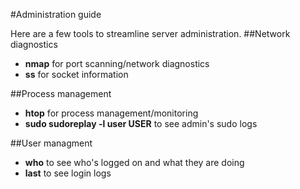 #Administration guide

Here are a few tools to streamline server administration.
##Network diagnostics
 - __nmap__ for port scanning/network diagnostics
 - __ss__ for socket information

##Process management
 - __htop__ for process management/monitoring
 - __sudo sudoreplay -l user USER__ to see admin's sudo logs

##User managment
 - __who__ to see who's logged on and what they are doing
 - __last__ to see login logs
